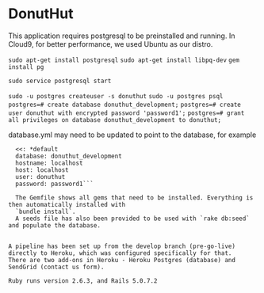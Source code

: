 # DonutHut

This application requires postgresql to be preinstalled and running. In Cloud9, for better performance, we used Ubuntu as our distro.

`sudo apt-get install postgresql`
`sudo apt-get install libpq-dev`
`gem install pg`

`sudo service postgresql start`

`sudo -u postgres createuser -s donuthut`
`sudo -u postgres psql`
`postgres=# create database donuthut_development;`
`postgres=# create user donuthut with encrypted password 'password1';`
`postgres=# grant all privileges on database donuthut_development to donuthut;`

database.yml may need to be updated to point to the database, for example
```development:
  <<: *default
  database: donuthut_development
  hostname: localhost
  host: localhost
  user: donuthut
  password: password1```
  
  The Gemfile shows all gems that need to be installed. Everything is then automatically installed with 
  `bundle install`.
  A seeds file has also been provided to be used with `rake db:seed` and populate the database.
  
  
A pipeline has been set up from the develop branch (pre-go-live) directly to Heroku, which was configured specifically for that.
There are two add-ons in Heroku - Heroku Postgres (database) and SendGrid (contact us form).

Ruby runs version 2.6.3, and Rails 5.0.7.2

